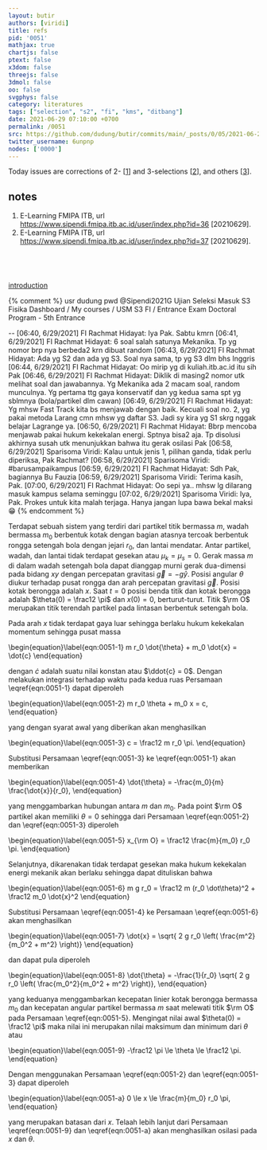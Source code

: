 ```yaml
---
layout: butir
authors: [viridi]
title: refs
pid: '0051'
mathjax: true
chartjs: false
ptext: false
x3dom: false
threejs: false
3dmol: false
oo: false
svgphys: false
category: literatures
tags: ["selection", "s2", "fi", "kms", "ditbang"]
date: 2021-06-29 07:10:00 +0700
permalink: /0051
src: https://github.com/dudung/butir/commits/main/_posts/0/05/2021-06-29-refs.md
twitter_username: 6unpnp
nodes: ['0000']
---
```

Today issues are corrections of 2- [[1](#r1)] and 3-selections [[2](#r2)], and others [[3](#r3)].


## notes
1. <a name=r1></a>E-Learning FMIPA ITB, url <https://www.sipendi.fmipa.itb.ac.id/user/index.php?id=36> [20210629].
2. <a name=r2></a>E-Learning FMIPA ITB, url <https://www.sipendi.fmipa.itb.ac.id/user/index.php?id=37> [20210629].


## &nbsp;
[introduction](0000)


{% comment %}
usr dudung
pwd @Sipendi2021G
Ujian Seleksi Masuk S3 Fisika
Dashboard / My courses /  USM S3 FI /  Entrance Exam Doctoral Program - 5th Entrance


--
[06:40, 6/29/2021] FI Rachmat Hidayat: Iya Pak. Sabtu kmrn
[06:41, 6/29/2021] FI Rachmat Hidayat: 6 soal salah satunya Mekanika. Tp yg nomor brp nya berbeda2 krn dibuat random
[06:43, 6/29/2021] FI Rachmat Hidayat: Ada yg S2 dan ada yg S3. Soal nya sama, tp yg S3 dlm bhs Inggris
[06:44, 6/29/2021] FI Rachmat Hidayat: Oo mirip yg di kuliah.itb.ac.id itu sih Pak
[06:46, 6/29/2021] FI Rachmat Hidayat: Diklik di masing2 nomor utk melihat soal dan jawabannya. Yg Mekanika ada 2 macam soal, random munculnya. Yg pertama ttg gaya konservatif dan yg kedua sama spt yg sblmnya (bola/partikel dlm cawan)
[06:49, 6/29/2021] FI Rachmat Hidayat: Yg mhsw Fast Track kita bs menjawab dengan baik. Kecuali soal no. 2, yg pakai metoda Larang cmn mhsw yg daftar S3. Jadi sy kira yg S1 skrg nggak belajar Lagrange ya.
[06:50, 6/29/2021] FI Rachmat Hidayat: Bbrp mencoba menjawab pakai hukum kekekalan energi. Sptnya bisa2 aja. Tp disolusi akhirnya susah utk menunjukkan bahwa itu gerak osilasi Pak
[06:58, 6/29/2021] Sparisoma Viridi: Kalau untuk jenis 1, pilihan ganda, tidak perlu diperiksa, Pak Rachmat?
[06:58, 6/29/2021] Sparisoma Viridi: #barusampaikampus
[06:59, 6/29/2021] FI Rachmat Hidayat: Sdh Pak, bagiannya Bu Fauzia
[06:59, 6/29/2021] Sparisoma Viridi: Terima kasih, Pak.
[07:00, 6/29/2021] FI Rachmat Hidayat: Oo sepi ya.. mhsw lg dilarang masuk kampus selama seminggu
[07:02, 6/29/2021] Sparisoma Viridi: Iya, Pak. Prokes untuk kita malah terjaga. Hanya jangan lupa bawa bekal maksi 😁
{% endcomment %}

Terdapat sebuah sistem yang terdiri dari partikel titik bermassa $m$, wadah bermassa $m_0$ berbentuk kotak dengan bagian atasnya tercoak berbentuk rongga setengah bola dengan jejari $r_0$, dan lantai mendatar. Antar partikel, wadah, dan lantai tidak terdapat gesekan atau $\mu_k = \mu_s = 0$. Gerak massa $m$ di dalam wadah setengah bola dapat dianggap murni gerak dua-dimensi pada bidang $xy$ dengan percepatan gravitasi $\vec{g} = -g\hat{y}$. Posisi angular $\theta$ diukur terhadap pusat rongga dan arah percepatan gravitasi $\vec{g}$. Posisi kotak berongga adalah $x$. Saat $t = 0$ posisi benda titik dan kotak berongga adalah $\theta(0) = \frac12 \pi$ dan $x(0) = 0$, berturut-turut. Titik $\rm O$ merupakan titik terendah partikel pada lintasan berbentuk setengah bola.

Pada arah $x$ tidak terdapat gaya luar sehingga berlaku hukum kekekalan momentum sehingga pusat massa

\begin{equation}\label{eqn:0051-1}
m r_0 \dot{\theta} + m_0 \dot{x} = \dot{c}
\end{equation}

dengan $\dot{c}$ adalah suatu nilai konstan atau $\ddot{c} = 0$. Dengan melakukan integrasi terhadap waktu pada kedua ruas Persamaan \eqref{eqn:0051-1} dapat diperoleh

\begin{equation}\label{eqn:0051-2}
m r_0 \theta + m_0 x = c,
\end{equation}

yang dengan syarat awal yang diberikan akan menghasilkan

\begin{equation}\label{eqn:0051-3}
c = \frac12 m r_0 \pi.
\end{equation}

Substitusi Persamaan \eqref{eqn:0051-3} ke \eqref{eqn:0051-1} akan memberikan

\begin{equation}\label{eqn:0051-4}
\dot{\theta} = -\frac{m_0}{m} \frac{\dot{x}}{r_0},
\end{equation}

yang menggambarkan hubungan antara $m$ dan $m_0$. Pada point $\rm O$ partikel akan memiliki $\theta = 0$ sehingga dari Persamaan \eqref{eqn:0051-2} dan \eqref{eqn:0051-3} diperoleh

\begin{equation}\label{eqn:0051-5}
x_{\rm O} = \frac12 \frac{m}{m_0} r_0 \pi.
\end{equation}

Selanjutnya, dikarenakan tidak terdapat gesekan maka hukum kekekalan energi mekanik akan berlaku sehingga dapat dituliskan bahwa

\begin{equation}\label{eqn:0051-6}
m g r_0 = \frac12 m (r_0 \dot\theta)^2 + \frac12 m_0 \dot{x}^2
\end{equation}

Substitusi Persamaan \eqref{eqn:0051-4} ke Persamaan \eqref{eqn:0051-6} akan menghasilkan

\begin{equation}\label{eqn:0051-7}
\dot{x} = \sqrt{ 2 g r_0 \left( \frac{m^2}{m_0^2 + m^2} \right)}
\end{equation}

dan dapat pula diperoleh

\begin{equation}\label{eqn:0051-8}
\dot{\theta} = -\frac{1}{r_0} \sqrt{ 2 g r_0 \left( \frac{m_0^2}{m_0^2 + m^2} \right)},
\end{equation}

yang keduanya menggambarkan kecepatan linier kotak berongga bermassa $m_0$ dan kecepatan angular partikel bermassa $m$ saat melewati titik $\rm O$ pada Persamaan \eqref{eqn:0051-5}. Mengingat nilai awal $\theta(0) = \frac12 \pi$ maka nilai ini merupakan nilai maksimum dan minimum dari $\theta$ atau

\begin{equation}\label{eqn:0051-9}
-\frac12 \pi \le \theta \le \frac12 \pi.
\end{equation}

Dengan menggunakan Persamaan 
\eqref{eqn:0051-2} dan \eqref{eqn:0051-3} dapat diperoleh

\begin{equation}\label{eqn:0051-a}
0 \le x \le \frac{m}{m_0} r_0 \pi,
\end{equation}

yang merupakan batasan dari $x$. Telaah lebih lanjut dari Persamaan \eqref{eqn:0051-9} dan \eqref{eqn:0051-a} akan menghasilkan osilasi pada $x$ dan $\theta$.
